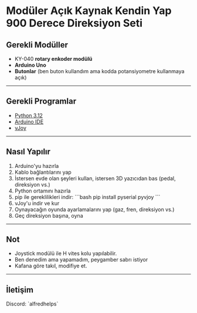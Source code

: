 # Modüler Açık Kaynak Kendin Yap 900 Derece Direksiyon Seti

## Gerekli Modüller

- KY-040 **rotary enkoder modülü**  
- **Arduino Uno**  
- **Butonlar** (ben buton kullandım ama kodda potansiyometre kullanmaya açık)

---

## Gerekli Programlar

- [Python 3.12](https://www.python.org/downloads/release/python-3120/)  
- [Arduino IDE](https://www.arduino.cc/en/software)  
- [vJoy](https://www.vjoy.org/download-for-windows)

---

## Nasıl Yapılır

1. Arduino'yu hazırla  
2. Kablo bağlantılarını yap  
3. İstersen evde olan şeyleri kullan, istersen 3D yazıcıdan bas (pedal, direksiyon vs.)  
4. Python ortamını hazırla  
5. pip ile gereklilikleri indir:
\`\`\`bash
pip install pyserial pyvjoy
\`\`\`
6. vJoy'u indir ve kur  
7. Oynayacağın oyunda ayarlamalarını yap (gaz, fren, direksiyon vs.)  
8. Geç direksiyon başına, oyna

---

## Not

- Joystick modülü ile H vites kolu yapılabilir.
- Ben denedim ama yapamadım, peygamber sabrı istiyor
- Kafana göre takıl, modifiye et.

---

## İletişim

Discord: \`alfredhelps\`
